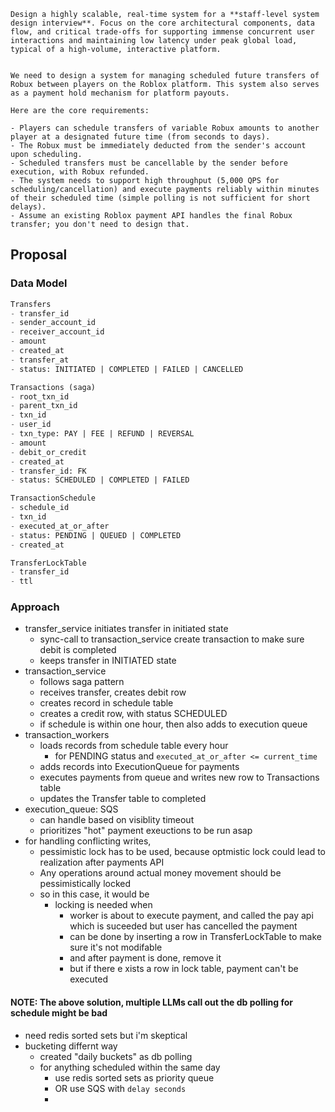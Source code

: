 ```
Design a highly scalable, real-time system for a **staff-level system design interview**. Focus on the core architectural components, data flow, and critical trade-offs for supporting immense concurrent user interactions and maintaining low latency under peak global load, typical of a high-volume, interactive platform.


We need to design a system for managing scheduled future transfers of Robux between players on the Roblox platform. This system also serves as a payment hold mechanism for platform payouts.

Here are the core requirements:

- Players can schedule transfers of variable Robux amounts to another player at a designated future time (from seconds to days).
- The Robux must be immediately deducted from the sender's account upon scheduling.
- Scheduled transfers must be cancellable by the sender before execution, with Robux refunded.
- The system needs to support high throughput (5,000 QPS for scheduling/cancellation) and execute payments reliably within minutes of their scheduled time (simple polling is not sufficient for short delays).
- Assume an existing Roblox payment API handles the final Robux transfer; you don't need to design that.
```


## Proposal

### Data Model
```SQL
Transfers
- transfer_id
- sender_account_id
- receiver_account_id
- amount
- created_at
- transfer_at
- status: INITIATED | COMPLETED | FAILED | CANCELLED

Transactions (saga)
- root_txn_id
- parent_txn_id
- txn_id
- user_id
- txn_type: PAY | FEE | REFUND | REVERSAL
- amount
- debit_or_credit
- created_at
- transfer_id: FK
- status: SCHEDULED | COMPLETED | FAILED

TransactionSchedule
- schedule_id
- txn_id
- executed_at_or_after
- status: PENDING | QUEUED | COMPLETED
- created_at

TransferLockTable
- transfer_id
- ttl
```

### Approach
- transfer_service initiates transfer in initiated state
	- sync-call to transaction_service create transaction to make sure debit is completed
	- keeps transfer in INITIATED state
- transaction_service
	- follows saga pattern
	- receives transfer, creates debit row
	- creates record in schedule table
	- creates a credit row, with status SCHEDULED
	- if schedule is within one hour, then also adds to execution queue
- transaction_workers
	- loads records from schedule table every hour 
		- for PENDING status and `executed_at_or_after <= current_time`
	- adds records into ExecutionQueue for payments
	- executes payments from queue and writes new row to Transactions table
	- updates the Transfer table to completed
- execution_queue: SQS
	- can handle based on visiblity timeout
	- prioritizes "hot" payment exeuctions to be run asap
- for handling conflicting writes,
	- pessimistic lock has to be used, because optmistic lock could lead to realization after payments API
	- Any operations around actual money movement should be pessimistically locked
	- so in this case, it would be 
		- locking is needed when
			- worker is about to execute payment, and called the pay api which is suceeded but user has cancelled the payment
			- can be done by inserting a row in TransferLockTable to make sure it's not modifable
			- and after payment is done, remove it
			- but if there e xists a row in lock table, payment can't be executed

#### NOTE: The above solution, multiple LLMs call out the db polling for schedule might be bad
- need redis sorted sets but i'm skeptical
- bucketing differnt way
	- created "daily buckets" as db polling
	- for anything scheduled within the same day
		- use redis sorted sets as priority queue
		- OR use SQS with `delay seconds`
		- 